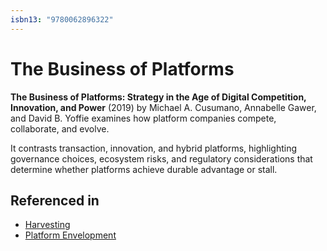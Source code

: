 ```yaml
---
isbn13: "9780062896322"
---
```


# The Business of Platforms

**The Business of Platforms: Strategy in the Age of Digital Competition, Innovation, and Power** (2019) by Michael A. Cusumano, Annabelle Gawer, and David B. Yoffie examines how platform companies compete, collaborate, and evolve.

It contrasts transaction, innovation, and hybrid platforms, highlighting governance choices, ecosystem risks, and regulatory considerations that determine whether platforms achieve durable advantage or stall.

## Referenced in

- [Harvesting](/strategies/markets/harvesting)
- [Platform Envelopment](/strategies/ecosystem/platform-envelopment)
